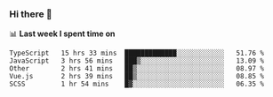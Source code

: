 ### Hi there 👋

<!--
**DBvc/DBvc** is a ✨ _special_ ✨ repository because its `README.md` (this file) appears on your GitHub profile.

Here are some ideas to get you started:

- 🔭 I’m currently working on ...
- 🌱 I’m currently learning ...
- 👯 I’m looking to collaborate on ...
- 🤔 I’m looking for help with ...
- 💬 Ask me about ...
- 📫 How to reach me: ...
- 😄 Pronouns: ...
- ⚡ Fun fact: ...
-->

📊 **Last week I spent time on**
<!--START_SECTION:waka-->
```text
TypeScript   15 hrs 33 mins  █████████████░░░░░░░░░░░░   51.76 % 
JavaScript   3 hrs 56 mins   ███▒░░░░░░░░░░░░░░░░░░░░░   13.09 % 
Other        2 hrs 41 mins   ██▒░░░░░░░░░░░░░░░░░░░░░░   08.97 % 
Vue.js       2 hrs 39 mins   ██▒░░░░░░░░░░░░░░░░░░░░░░   08.85 % 
SCSS         1 hr 54 mins    █▓░░░░░░░░░░░░░░░░░░░░░░░   06.35 % 
```
<!--END_SECTION:waka-->
